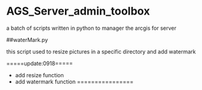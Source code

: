 # AGS_Server_admin_toolbox
a batch of scripts written in python to manager the arcgis for server

##waterMark.py

this script used to resize pictures in a specific directory and add watermark

=====update:0918=====

+ add resize function
+ add watermark function
================
